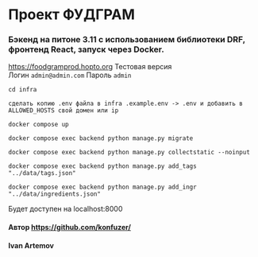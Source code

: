 # Проект ФУДГРАМ

### Бэкенд на питоне 3.11 c использованием библиотеки DRF, фронтенд React, запуск через Docker.





https://foodgramprod.hopto.org 
Тестовая версия
<br>
Логин `admin@admin.com`
Пароль `admin`


`cd infra`

`сделать копию .env файла в infra .example.env -> .env и добавить в ALLOWED_HOSTS свой домен или ip `

`docker compose up`

`docker compose exec backend python manage.py migrate`

`docker compose exec backend python manage.py collectstatic --noinput`

`docker compose exec backend python manage.py add_tags "../data/tags.json"`

`docker compose exec backend python manage.py add_ingr "../data/ingredients.json"`

Будет доступен на localhost:8000




#### Автор https://github.com/konfuzer/ 
#### Ivan Artemov

